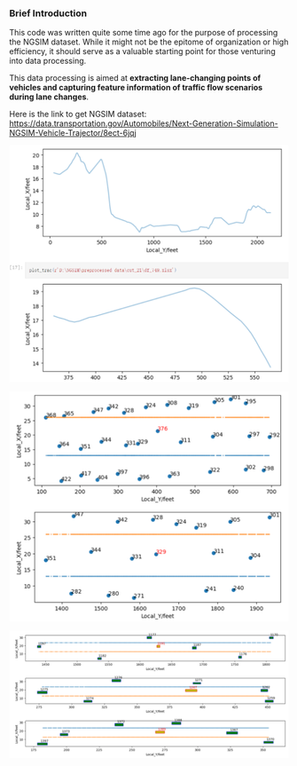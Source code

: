 ### Brief Introduction

This code was written quite some time ago for the purpose of processing the NGSIM dataset. While it might not be the epitome of organization or high efficiency, it should serve as a valuable starting point for those venturing into data processing.

This data processing is aimed at **extracting lane-changing points of vehicles and capturing feature information of traffic flow scenarios during lane changes**.

Here is the link to get NGSIM dataset: https://data.transportation.gov/Automobiles/Next-Generation-Simulation-NGSIM-Vehicle-Trajector/8ect-6jqj



![fig2](fig\fig2.png)



![fig3](fig\fig3.png)



![fig1](fig\fig1.png)